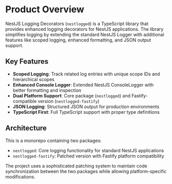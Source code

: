 # Product Overview

NestJS Logging Decorators (`nestlogged`) is a TypeScript library that provides enhanced logging decorators for NestJS applications. The library simplifies logging by extending the standard NestJS Logger with additional features like scoped logging, enhanced formatting, and JSON output support.

## Key Features

- **Scoped Logging**: Track related log entries with unique scope IDs and hierarchical scopes
- **Enhanced Console Logger**: Extended NestJS ConsoleLogger with better formatting and inspection
- **Dual Platform Support**: Core package (`nestlogged`) and Fastify-compatible version (`nestlogged-fastify`)
- **JSON Logging**: Structured JSON output for production environments
- **TypeScript First**: Full TypeScript support with proper type definitions

## Architecture

This is a monorepo containing two packages:
- `nestlogged`: Core logging functionality for standard NestJS applications
- `nestlogged-fastify`: Patched version with Fastify platform compatibility

The project uses a sophisticated patching system to maintain code synchronization between the two packages while allowing platform-specific modifications.